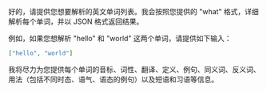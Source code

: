 好的，请提供您想要解析的英文单词列表。我会按照您提供的 "what" 格式，详细解析每个单词，并以 JSON 格式返回结果。

例如，如果您想解析 "hello" 和 "world" 这两个单词，请提供如下输入：

```json
["hello", "world"]
```

我将尽力为您提供每个单词的音标、词性、翻译、定义、例句、同义词、反义词、用法（包括不同时态、语气、语态的例句）以及短语和习语等信息。
 